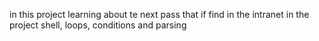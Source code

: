 in this project learning about te next pass that if find in the intranet in the project shell, loops, conditions and parsing
